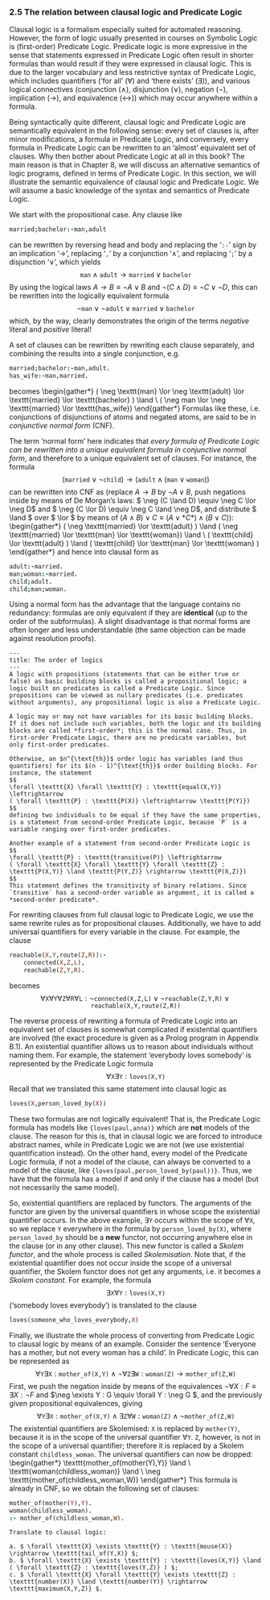 ### 2.5 The relation between clausal logic and Predicate Logic ###

Clausal logic is a formalism especially suited for automated reasoning. However, the form of logic usually presented in courses on Symbolic Logic is (first-order) Predicate Logic. Predicate logic is more expressive in the sense that statements expressed in Predicate Logic often result in shorter formulas than would result if they were expressed in clausal logic. This is due to the larger vocabulary and less restrictive syntax of Predicate Logic, which includes quantifiers (&lsquo;for all&rsquo; ($\forall$) and &lsquo;there exists&rsquo; ($\exists$)), and various logical connectives (conjunction ($\land$), disjunction ($\lor$), negation ($\neg$), implication ($\rightarrow$), and equivalence ($\leftrightarrow$)) which may occur anywhere within a formula.

Being syntactically quite different, clausal logic and Predicate Logic are semantically equivalent in the following sense: every set of clauses is, after minor modifications, a formula in Predicate Logic, and conversely, every formula in Predicate Logic can be rewritten to an &lsquo;almost&rsquo; equivalent set of clauses. Why then bother about Predicate Logic at all in this book? The main reason is that in Chapter 8, we will discuss an alternative semantics of logic programs, defined in terms of Predicate Logic. In this section, we will illustrate the semantic equivalence of clausal logic and Predicate Logic. We will assume a basic knowledge of the syntax and semantics of Predicate Logic.

We start with the propositional case. Any clause like
```Prolog
married;bachelor:-man,adult
```
can be rewritten by reversing head and body and replacing the &lsquo;`:-`&rsquo; sign by an implication &lsquo;$\rightarrow$&rsquo;, replacing &lsquo;`,`&rsquo; by a conjunction &lsquo;$\land$&rsquo;, and replacing &lsquo;`;`&rsquo; by a disjunction &lsquo;$\lor$&rsquo;, which yields
$$
\texttt{man} \land \texttt{adult} \rightarrow \texttt{married} \lor \texttt{bachelor}
$$
By using the logical laws $A \rightarrow B \equiv \neg A \lor B$ and $\neg (C \land D) \equiv \neg C \lor \neg D$, this can be rewritten into the logically equivalent formula
$$
\neg \texttt{man} \lor \neg \texttt{adult} \lor \texttt{married} \lor \texttt{bachelor}
$$
which, by the way, clearly demonstrates the origin of the terms *negative* literal and *positive* literal!

A set of clauses can be rewritten by rewriting each clause separately, and combining the results into a single conjunction, e.g.
```Prolog
married;bachelor:-man,adult.
has_wife:-man,married.
```
becomes
\begin{gather*}
( \neg \texttt{man} \lor \neg \texttt{adult} \lor \texttt{married} \lor \texttt{bachelor} ) \land \\
( \neg man \lor \neg \texttt{married} \lor \texttt{has_wife})
\end{gather*}
Formulas like these, i.e. conjunctions of disjunctions of atoms and negated atoms, are said to be in *conjunctive normal form* (CNF).

The term &lsquo;normal form&rsquo; here indicates that *every formula of Predicate Logic can be rewritten into a unique equivalent formula in conjunctive normal form*, and therefore to a unique equivalent set of clauses. For instance, the formula
$$
( \texttt{married} \lor \neg \texttt{child} ) \rightarrow ( \texttt{adult} \land ( \texttt{man} \lor \texttt{woman} ) )
$$
can be rewritten into CNF as (replace $A \rightarrow B$ by $\neg A \lor B$, push negations inside by means of De Morgan&rsquo;s laws: $ \neg (C \land D) \equiv \neg C \lor \neg D$ and $ \neg (C \lor D) \equiv \neg C \land \neg D$, and distribute $ \land $ over $ \lor $ by means of $(A \land B) \lor C \equiv (A \lor *C*) \land (B \lor C)$):
\begin{gather*}
( \neg \texttt{married} \lor \texttt{adult} ) \land ( \neg \texttt{married} \lor \texttt{man} \lor \texttt{woman}) \land \\
( \texttt{child} \lor \texttt{adult} ) \land ( \texttt{child} \lor \texttt{man} \lor \texttt{woman} )
\end{gather*}
and hence into clausal form as
```Prolog
adult:-married.
man;woman:-married.
child;adult.
child;man;woman.
```
Using a normal form has the advantage that the language contains no redundancy: formulas are only equivalent if they are **identical** (up to the order of the subformulas). A slight disadvantage is that normal forms are often longer and less understandable (the same objection can be made against resolution proofs).

```{infobox}
---
title: The order of logics
---
A logic with propositions (statements that can be either true or false) as basic building blocks is called a propositional logic; a logic built on predicates is called a Predicate Logic. Since propositions can be viewed as nullary predicates (i.e. predicates without arguments), any propositional logic is also a Predicate Logic.

A logic may or may not have variables for its basic building blocks. If it does not include such variables, both the logic and its building blocks are called *first-order*; this is the normal case. Thus, in first-order Predicate Logic, there are no predicate variables, but only first-order predicates.

Otherwise, an $n^{\text{th}}$ order logic has variables (and thus quantifiers) for its $(n - 1)^{\text{th}}$ order building blocks. For instance, the statement
$$
\forall \texttt{X} \forall \texttt{Y} : \texttt{equal(X,Y)} \leftrightarrow
( \forall \texttt{P} : \texttt{P(X)} \leftrightarrow \texttt{P(Y)})
$$
defining two individuals to be equal if they have the same properties, is a statement from second-order Predicate Logic, because `P` is a variable ranging over first-order predicates.

Another example of a statement from second-order Predicate Logic is
$$
\forall \texttt{P} : \texttt{transitive(P)} \leftrightarrow
( \forall \texttt{X} \forall \texttt{Y} \forall \texttt{Z} : \texttt{P(X,Y)} \land \texttt{P(Y,Z)} \rightarrow \texttt{P(X,Z)})
$$
This statement defines the transitivity of binary relations. Since `transitive` has a second-order variable as argument, it is called a *second-order predicate*.
```

For rewriting clauses from full clausal logic to Predicate Logic, we use the same rewrite rules as for propositional clauses. Additionally, we have to add universal quantifiers for every variable in the clause. For example, the clause
```Prolog
reachable(X,Y,route(Z,R)):-
    connected(X,Z,L),
    reachable(Z,Y,R).
```
becomes
$$
\forall \texttt{X} \forall \texttt{Y} \forall \texttt{Z}
\forall \texttt{R} \forall \texttt{L} :
\neg \texttt{connected(X,Z,L)} \lor
\neg \texttt{reachable(Z,Y,R)} \lor \texttt{reachable(X,Y,route(Z,R))}
$$

The reverse process of rewriting a formula of Predicate Logic into an equivalent set of clauses is somewhat complicated if existential quantifiers are involved (the exact procedure is given as a Prolog program in Appendix B.1). An existential quantifier allows us to reason about individuals without naming them. For example, the statement &lsquo;everybody loves somebody&rsquo; is represented by the Predicate Logic formula
$$
\forall \texttt{X} \exists \texttt{Y} : \texttt{loves(X,Y)}
$$
Recall that we translated this same statement into clausal logic as
```Prolog
loves(X,person_loved_by(X))
```
These two formulas are not logically equivalent! That is, the Predicate Logic formula has models like `{loves(paul,anna)}` which are **not** models of the clause. The reason for this is, that in clausal logic we are forced to introduce abstract names, while in Predicate Logic we are not (we use existential quantification instead). On the other hand, every model of the Predicate Logic formula, if not a model of the clause, can always be converted to a model of the clause, like `{loves(paul,person_loved_by(paul))}`. Thus, we have that the formula has a model if and only if the clause has a model (but not necessarily the same model).

So, existential quantifiers are replaced by functors. The arguments of the functor are given by the universal quantifiers in whose scope the existential quantifier occurs. In the above example, $\exists \texttt{Y}$ occurs within the scope of $\forall \texttt{X}$, so we replace `Y` everywhere in the formula by `person_loved_by(X)`, where `person_loved_by` should be a **new** functor, not occurring anywhere else in the clause (or in any other clause). This new functor is called a *Skolem functor*, and the whole process is called *Skolemisation*. Note that, if the existential quantifier does not occur inside the scope of a universal quantifier, the Skolem functor does not get any arguments, i.e. it becomes a *Skolem constant*. For example, the formula
$$
\exists \texttt{X} \forall \texttt{Y} : \texttt{loves(X,Y)}
$$
(&lsquo;somebody loves everybody&rsquo;) is translated to the clause
```Prolog
loves(someone_who_loves_everybody,X)
```

Finally, we illustrate the whole process of converting from Predicate Logic to clausal logic by means of an example. Consider the sentence &lsquo;Everyone has a mother, but not every woman has a child&rsquo;. In Predicate Logic, this can be represented as
$$
\forall \texttt{Y} \exists \texttt{X} :
\texttt{mother_of(X,Y)} \land
\neg \forall \texttt{Z} \exists \texttt{W} : \texttt{woman(Z)}
\rightarrow \texttt{mother_of(Z,W)}
$$
First, we push the negation inside by means of the equivalences $\neg \forall X : F \equiv \exists X : \neg F$ and $\neg \exists Y : G \equiv \forall Y : \neg G $, and the previously given propositional equivalences, giving
$$
\forall \texttt{Y} \exists \texttt{X} :
\texttt{mother_of(X,Y)} \land \exists
\texttt{Z} \forall \texttt{W} : \texttt{woman(Z)} \land \neg \texttt{mother_of(Z,W)}
$$
The existential quantifiers are Skolemised: `X` is replaced by `mother(Y)`, because it is in the scope of the universal quantifier $\forall \texttt{Y}$. $\texttt{Z}$, however, is not in the scope of a universal quantifier; therefore it is replaced by a Skolem constant `childless_woman`. The universal quantifiers can now be dropped:
\begin{gather*}
\texttt{mother_of(mother(Y),Y)} \land \\
\texttt{woman(childless_woman)} \land \\
\neg \texttt{mother_of(childless_woman,W)}
\end{gather*}
This formula is already in CNF, so we obtain the following set of clauses:
```Prolog
mother_of(mother(Y),Y).
woman(childless_woman).
:- mother_of(childless_woman,W).
```

```{exercise} 2.14
Translate to clausal logic:

a. $ \forall \texttt{X} \exists \texttt{Y} : \texttt{mouse(X)} \rightarrow \texttt{tail_of(Y,X)} $;
b. $ \forall \texttt{X} \exists \texttt{Y} : \texttt{loves(X,Y)} \land ( \forall \texttt{Z} : \texttt{loves(Y,Z)} ) $;
c. $ \forall \texttt{X} \forall \texttt{Y} \exists \texttt{Z} : \texttt{number(X)} \land \texttt{number(Y)} \rightarrow \texttt{maximum(X,Y,Z)} $.
```
